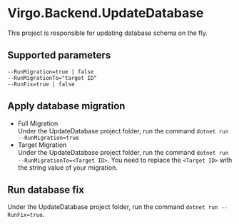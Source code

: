 # Virgo.Backend.UpdateDatabase
This project is responsible for updating database schema on the fly.

## Supported parameters
`--RunMigration=true | false`  
`--RunMigrationTo="target ID"`  
`--RunFix=true | false`

## Apply database migration
- Full Migration  
  Under the UpdateDatabase project folder, run the command `dotnet run --RunMigration=true`
- Target Migration  
  Under the UpdateDatabase project folder, run the command `dotnet run --RunMigrationTo=<Target ID>`. You need to replace the `<Target ID>` with the string value of your migration.

## Run database fix
Under the UpdateDatabase project folder, run the command `dotnet run --RunFix=true`.